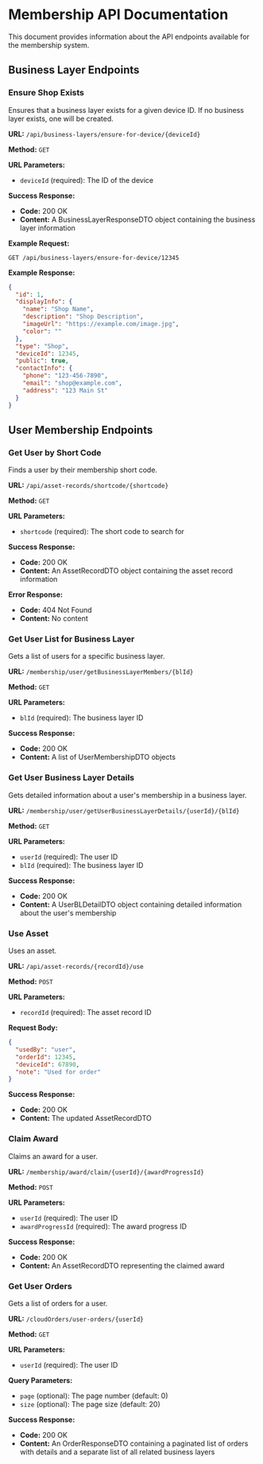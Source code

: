 # Membership API Documentation

This document provides information about the API endpoints available for the membership system.

## Business Layer Endpoints

### Ensure Shop Exists

Ensures that a business layer exists for a given device ID. If no business layer exists, one will be created.

**URL:** `/api/business-layers/ensure-for-device/{deviceId}`

**Method:** `GET`   

**URL Parameters:**
- `deviceId` (required): The ID of the device

**Success Response:**
- **Code:** 200 OK
- **Content:** A BusinessLayerResponseDTO object containing the business layer information

**Example Request:**
```
GET /api/business-layers/ensure-for-device/12345
```

**Example Response:**
```json
{
  "id": 1,
  "displayInfo": {
    "name": "Shop Name",
    "description": "Shop Description",
    "imageUrl": "https://example.com/image.jpg",
    "color": ""
  },
  "type": "Shop",
  "deviceId": 12345,
  "public": true,
  "contactInfo": {
    "phone": "123-456-7890",
    "email": "shop@example.com",
    "address": "123 Main St"
  }
}
```

## User Membership Endpoints

### Get User by Short Code

Finds a user by their membership short code.

**URL:** `/api/asset-records/shortcode/{shortcode}`

**Method:** `GET`

**URL Parameters:**
- `shortcode` (required): The short code to search for

**Success Response:**
- **Code:** 200 OK
- **Content:** An AssetRecordDTO object containing the asset record information

**Error Response:**
- **Code:** 404 Not Found
- **Content:** No content

### Get User List for Business Layer

Gets a list of users for a specific business layer.

**URL:** `/membership/user/getBusinessLayerMembers/{blId}`

**Method:** `GET`

**URL Parameters:**
- `blId` (required): The business layer ID

**Success Response:**
- **Code:** 200 OK
- **Content:** A list of UserMembershipDTO objects

### Get User Business Layer Details

Gets detailed information about a user's membership in a business layer.

**URL:** `/membership/user/getUserBusinessLayerDetails/{userId}/{blId}`

**Method:** `GET`

**URL Parameters:**
- `userId` (required): The user ID
- `blId` (required): The business layer ID

**Success Response:**
- **Code:** 200 OK
- **Content:** A UserBLDetailDTO object containing detailed information about the user's membership

### Use Asset

Uses an asset.

**URL:** `/api/asset-records/{recordId}/use`

**Method:** `POST`

**URL Parameters:**
- `recordId` (required): The asset record ID

**Request Body:**
```json
{
  "usedBy": "user",
  "orderId": 12345,
  "deviceId": 67890,
  "note": "Used for order"
}
```

**Success Response:**
- **Code:** 200 OK
- **Content:** The updated AssetRecordDTO

### Claim Award

Claims an award for a user.

**URL:** `/membership/award/claim/{userId}/{awardProgressId}`

**Method:** `POST`

**URL Parameters:**
- `userId` (required): The user ID
- `awardProgressId` (required): The award progress ID

**Success Response:**
- **Code:** 200 OK
- **Content:** An AssetRecordDTO representing the claimed award

### Get User Orders

Gets a list of orders for a user.

**URL:** `/cloudOrders/user-orders/{userId}`

**Method:** `GET`

**URL Parameters:**
- `userId` (required): The user ID

**Query Parameters:**
- `page` (optional): The page number (default: 0)
- `size` (optional): The page size (default: 20)

**Success Response:**
- **Code:** 200 OK
- **Content:** An OrderResponseDTO containing a paginated list of orders with details and a separate list of all related business layers